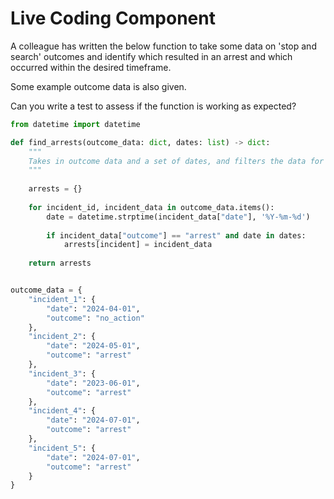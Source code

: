 # Live Coding Component
A colleague has written the below function to take some data on 'stop and search' outcomes and identify which resulted in an arrest and which occurred within the desired timeframe.

Some example outcome data is also given.

Can you write a test to assess if the function is working as expected?

```python
from datetime import datetime

def find_arrests(outcome_data: dict, dates: list) -> dict:
    """
    Takes in outcome data and a set of dates, and filters the data for arrests within those dates
    """
    
    arrests = {}
    
    for incident_id, incident_data in outcome_data.items():
        date = datetime.strptime(incident_data["date"], '%Y-%m-%d')
        
        if incident_data["outcome"] == "arrest" and date in dates:
            arrests[incident] = incident_data
        
    return arrests


outcome_data = {
    "incident_1": {
        "date": "2024-04-01",
        "outcome": "no_action"
    },
    "incident_2": {
        "date": "2024-05-01",
        "outcome": "arrest"
    },
    "incident_3": {
        "date": "2023-06-01",
        "outcome": "arrest"
    },
    "incident_4": {
        "date": "2024-07-01",
        "outcome": "arrest"
    },
    "incident_5": {
        "date": "2024-07-01",
        "outcome": "arrest"
    }
}
```
